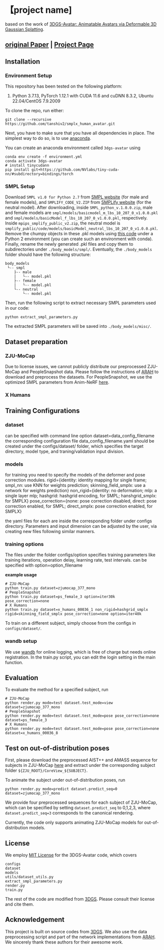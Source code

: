 # 【project name]
based on the work of [3DGS-Avatar: Animatable Avatars via Deformable 3D Gaussian Splatting](https://arxiv.org/abs/2312.09228).
## [original Paper](https://arxiv.org/abs/2312.09228) | [Project Page](https://neuralbodies.github.io/3DGS-Avatar/index.html)


## Installation
### Environment Setup
This repository has been tested on the following platform:
1) Python 3.7.13, PyTorch 1.12.1 with CUDA 11.6 and cuDNN 8.3.2, Ubuntu 22.04/CentOS 7.9.2009

To clone the repo, run either:
```
git clone --recursive https://github.com/tanshiv2/smplx_human_avatar.git
```

Next, you have to make sure that you have all dependencies in place.
The simplest way to do so, is to use [anaconda](https://www.anaconda.com/). 

You can create an anaconda environment called `3dgs-avatar` using
```
conda env create -f environment.yml
conda activate 3dgs-avatar
# install tinycudann
pip install git+https://github.com/NVlabs/tiny-cuda-nn/#subdirectory=bindings/torch
```

### SMPL Setup
Download `SMPL v1.0 for Python 2.7` from [SMPL website](https://smpl.is.tue.mpg.de/) (for male and female models), and `SMPLIFY_CODE_V2.ZIP` from [SMPLify website](https://smplify.is.tue.mpg.de/) (for the neutral model). After downloading, inside `SMPL_python_v.1.0.0.zip`, male and female models are `smpl/models/basicmodel_m_lbs_10_207_0_v1.0.0.pkl` and `smpl/models/basicModel_f_lbs_10_207_0_v1.0.0.pkl`, respectively. Inside `mpips_smplify_public_v2.zip`, the neutral model is `smplify_public/code/models/basicModel_neutral_lbs_10_207_0_v1.0.0.pkl`. Remove the chumpy objects in these .pkl models using [this code](https://github.com/vchoutas/smplx/tree/master/tools) under a Python 2 environment (you can create such an environment with conda). Finally, rename the newly generated .pkl files and copy them to subdirectories under `./body_models/smpl/`. Eventually, the `./body_models` folder should have the following structure:
```
body_models
 └-- smpl
    ├-- male
    |   └-- model.pkl
    ├-- female
    |   └-- model.pkl
    └-- neutral
        └-- model.pkl
```

Then, run the following script to extract necessary SMPL parameters used in our code:
```
python extract_smpl_parameters.py
```
The extracted SMPL parameters will be saved into `./body_models/misc/`.

## Dataset preparation

### ZJU-MoCap
Due to license issues, we cannot publicly distribute our preprocessed ZJU-MoCap and PeopleSnapshot data. 
Please follow the instructions of [ARAH](https://github.com/taconite/arah-release) to download and preprocess the datasets.
For PeopleSnapshot, we use the optimized SMPL parameters from Anim-NeRF [here](https://drive.google.com/drive/folders/1tbBJYstNfFaIpG-WBT6BnOOErqYUjn6V?usp=drive_link).

### X Humans


## Training Configurations

### dataset
can be specified with command line option dataset=data_config_filename
the corresponding configuration file data_config_filename.yaml should be created under the configs/dataset/ folder, which specifies the target directory, model type, and traning/validation input division.

### models
for training you need to specify the models of the deformer and pose correction modules.
rigid={identity: identity mapping for single frame; smpl_nn: use KNN for weights prediction; skinning_field_smplx: use a network for weights prediction}
non_rigid={identity: no deformation; mlp: a single layer mlp; hashgrid: hashgrid encoding, for SMPL; hanshgrid_smplx: for SMPLX}
pose_correction={none: pose correction disabled, direct: pose correction enabled, for SMPL; direct_smplx: pose correction enabled, for SMPLX}

the yaml files for each are inside the corresponding folder under configs directory. Parameters and input dimension can be adjusted by the user, via creating new files following similar manners.

### training options
The files under the folder configs/option specifies training parameters like training iterations, operation delay, learning rate, test intervals.
can be specified with option=option_filename

**example usage**
```shell
# ZJU-MoCap
python train.py dataset=zjumocap_377_mono
# PeopleSnapshot
python train.py dataset=ps_female_3 option=iter30k pose_correction=none
# X Humans
python train.py dataset=x_humans_00036_1 non_rigid=hashgrid_smplx rigid=skinning_field_smplx pose_correction=none option=iter40k
```
To train on a different subject, simply choose from the configs in `configs/dataset/`.

### wandb setup
We use [wandb](https://wandb.ai) for online logging, which is free of charge but needs online registration.
In the train.py script, you can edit the login setting in the main function.

## Evaluation
To evaluate the method for a specified subject, run
```shell
# ZJU-MoCap
python render.py mode=test dataset.test_mode=view dataset=zjumocap_377_mono
# PeopleSnapshot
python render.py mode=test dataset.test_mode=pose pose_correction=none dataset=ps_female_3
# X Humans
python render.py mode=test dataset.test_mode=pose pose_correction=none dataset=x_humans_00036_8
```

## Test on out-of-distribution poses
First, please download the preprocessed AIST++ and AMASS sequence for subjects in ZJU-MoCap [here](https://drive.google.com/drive/folders/17vGpq6XGa7YYQKU4O1pI4jCMbcEXJjOI?usp=drive_link) 
and extract under the corresponding subject folder `${ZJU_ROOT}/CoreView_${SUBJECT}`.

To animate the subject under out-of-distribution poses, run
```shell
python render.py mode=predict dataset.predict_seq=0 dataset=zjumocap_377_mono
```

We provide four preprocessed sequences for each subject of ZJU-MoCap, 
which can be specified by setting `dataset.predict_seq` to 0,1,2,3, 
where `dataset.predict_seq=3` corresponds to the canonical rendering.

Currently, the code only supports animating ZJU-MoCap models for out-of-distribution models.

## License
We employ [MIT License](LICENSE) for the 3DGS-Avatar code, which covers
```
configs
dataset
models
utils/dataset_utils.py
extract_smpl_parameters.py
render.py
train.py
```

The rest of the code are modified from [3DGS](https://github.com/graphdeco-inria/gaussian-splatting). 
Please consult their license and cite them.

## Acknowledgement
This project is built on source codes from [3DGS](https://github.com/graphdeco-inria/gaussian-splatting). 
We also use the data preprocessing script and part of the network implementations from [ARAH](https://github.com/taconite/arah-release).
We sincerely thank these authors for their awesome work.


